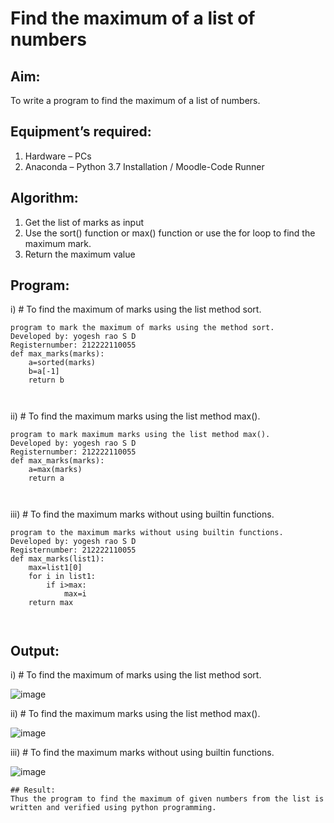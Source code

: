 # Find the maximum of a list of numbers
## Aim:
To write a program to find the maximum of a list of numbers.
## Equipment’s required:
1.	Hardware – PCs
2.	Anaconda – Python 3.7 Installation / Moodle-Code Runner
## Algorithm:
1.	Get the list of marks as input
2.	Use the sort() function or max() function or use the for loop to find the maximum mark.
3.	Return the maximum value
## Program:

i)	# To find the maximum of marks using the list method sort.
```
program to mark the maximum of marks using the method sort.
Developed by: yogesh rao S D
Registernumber: 212222110055
def max_marks(marks):
    a=sorted(marks)
    b=a[-1]
    return b



```

ii)	# To find the maximum marks using the list method max().
```
program to mark maximum marks using the list method max().
Developed by: yogesh rao S D
Registernumber: 212222110055
def max_marks(marks):
    a=max(marks)
    return a



```

iii) # To find the maximum marks without using builtin functions.
```
program to the maximum marks without using builtin functions.
Developed by: yogesh rao S D
Registernumber: 212222110055
def max_marks(list1):
    max=list1[0]
    for i in list1:
        if i>max:
            max=i
    return max 
    
    
```


## Output:
 i) # To find the maximum of marks using the list method sort.
 
 ![image](https://github.com/yogeshrao05/FindMaximum/assets/122008288/12885119-cc26-4d56-b744-c05fafa74494)
 
 
 ii)	# To find the maximum marks using the list method max().
 
 
 ![image](https://github.com/yogeshrao05/FindMaximum/assets/122008288/d5851a5d-c593-42f0-8875-3562dacc7d18)
 
 
 iii) # To find the maximum marks without using builtin functions.
 
 
 ![image](https://github.com/yogeshrao05/FindMaximum/assets/122008288/e26dfd00-adbf-4ecd-9cbc-8b2306d65b2e)



```
## Result:
Thus the program to find the maximum of given numbers from the list is written and verified using python programming.

